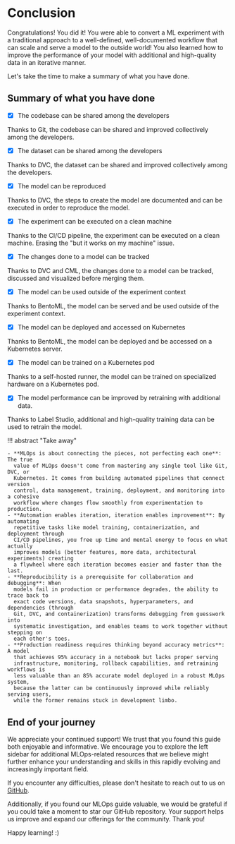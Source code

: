 # Conclusion

Congratulations! You did it! You were able to convert a ML experiment with a
traditional approach to a well-defined, well-documented workflow that can scale
and serve a model to the outside world! You also learned how to improve the
performance of your model with additional and high-quality data in an iterative
manner.

Let's take the time to make a summary of what you have done.

## Summary of what you have done

- [x] The codebase can be shared among the developers

Thanks to Git, the codebase can be shared and improved collectively among the
developers.

- [x] The dataset can be shared among the developers

Thanks to DVC, the dataset can be shared and improved collectively among the
developers.

- [x] The model can be reproduced

Thanks to DVC, the steps to create the model are documented and can be executed
in order to reproduce the model.

- [x] The experiment can be executed on a clean machine

Thanks to the CI/CD pipeline, the experiment can be executed on a clean machine.
Erasing the "but it works on my machine" issue.

- [x]  The changes done to a model can be tracked

Thanks to DVC and CML, the changes done to a model can be tracked, discussed and
visualized before merging them.

- [x] The model can be used outside of the experiment context

Thanks to BentoML, the model can be served and be used outside of the experiment
context.

- [x] The model can be deployed and accessed on Kubernetes

Thanks to BentoML, the model can be deployed and be accessed on a Kubernetes
server.

- [x] The model can be trained on a Kubernetes pod

Thanks to a self-hosted runner, the model can be trained on specialized hardware
on a Kubernetes pod.

- [x] The model performance can be improved by retraining with additional data.

Thanks to Label Studio, additional and high-quality training data can be used to
retrain the model.

!!! abstract "Take away"

    - **MLOps is about connecting the pieces, not perfecting each one**: The true
      value of MLOps doesn't come from mastering any single tool like Git, DVC, or
      Kubernetes. It comes from building automated pipelines that connect version
      control, data management, training, deployment, and monitoring into a cohesive
      workflow where changes flow smoothly from experimentation to production.
    - **Automation enables iteration, iteration enables improvement**: By automating
      repetitive tasks like model training, containerization, and deployment through
      CI/CD pipelines, you free up time and mental energy to focus on what actually
      improves models (better features, more data, architectural experiments) creating
      a flywheel where each iteration becomes easier and faster than the last.
    - **Reproducibility is a prerequisite for collaboration and debugging**: When
      models fail in production or performance degrades, the ability to trace back to
      exact code versions, data snapshots, hyperparameters, and dependencies (through
      Git, DVC, and containerization) transforms debugging from guesswork into
      systematic investigation, and enables teams to work together without stepping on
      each other's toes.
    - **Production readiness requires thinking beyond accuracy metrics**: A model
      that achieves 95% accuracy in a notebook but lacks proper serving
      infrastructure, monitoring, rollback capabilities, and retraining workflows is
      less valuable than an 85% accurate model deployed in a robust MLOps system,
      because the latter can be continuously improved while reliably serving users,
      while the former remains stuck in development limbo.

## End of your journey

We appreciate your continued support! We trust that you found this guide both
enjoyable and informative. We encourage you to explore the left sidebar for
additional MLOps-related resources that we believe might further enhance your
understanding and skills in this rapidly evolving and increasingly important
field.

If you encounter any difficulties, please don't hesitate to reach out to us on
[GitHub](https://github.com/swiss-ai-center/a-guide-to-mlops).

Additionally, if you found our MLOps guide valuable, we would be grateful if you
could take a moment to star our GitHub repository. Your support helps us improve
and expand our offerings for the community. Thank you!

Happy learning! :)
